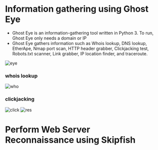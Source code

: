# Information gathering using Ghost Eye
+ Ghost Eye is an information-gathering tool written in Python 3. To run, Ghost Eye only needs a domain or IP
+ Ghost Eye gathers information such as Whois lookup, DNS lookup, EtherApe, Nmap port scan, HTTP header grabber, Clickjacking test, Robots.txt scanner, Link grabber, IP location finder, and traceroute.

![eye](https://github.com/Kr1shna02/CEH-v12/assets/117007783/66a0c442-8490-4ff2-ad4f-462acda1d19b)

### whois lookup
![who](https://github.com/Kr1shna02/CEH-v12/assets/117007783/edcf3f2b-e7e8-4bd0-84e3-d2b6594573be)

### clickjacking 
![click](https://github.com/Kr1shna02/CEH-v12/assets/117007783/cd947cc4-95ed-41cf-8aba-039fcc17a589)
![res](https://github.com/Kr1shna02/CEH-v12/assets/117007783/50502c56-f0b9-4b01-ac2c-f73c2ac21f51)

# Perform Web Server Reconnaissance using Skipfish
